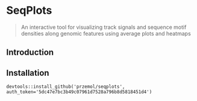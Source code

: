 SeqPlots
========

> An interactive tool for visualizing track signals and sequence motif densities along genomic features using average plots and heatmaps


## Introduction


## Installation
```{r}
devtools::install_github('przemol/seqplots', auth_token='5dc47e7bc3b49c07961d7528a796b8d5818451d4')
```
